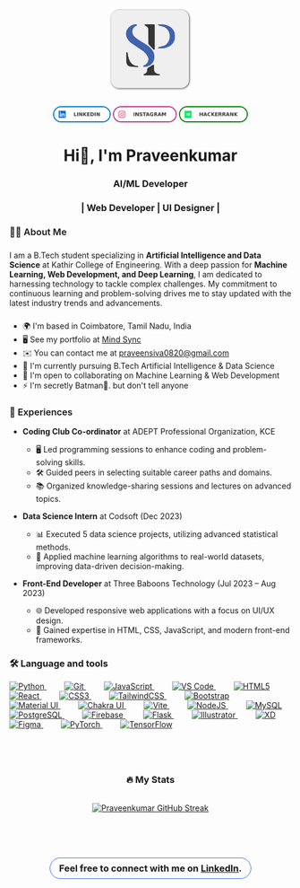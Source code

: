 <div align="center">
  <img height="150" src="./assets/Logo_Base.svg" alt="Praveenkumar Logo"  />
</div>

###

<div align="center">
    <img src="./assets/LinkedIn.svg" height="25" alt="linkedin logo" style="border: 2px solid #007acc; border-radius: 1rem" />
    <img src="./assets/Instagram.svg" height="25" alt="linkedin logo" style="border: 2px solid #C13584; border-radius: 1rem" />
    <img src="./assets/HackerRank.svg" height="25" alt="linkedin logo" style="border: 2px solid green; border-radius: 1rem" />


 

  
</div>

###

<h1 align="center">Hi👋, I'm Praveenkumar</h1>

###
<h3 align="center">AI/ML Developer</h3>

<h3 align="center">|  Web Developer  |  UI Designer |</h3>


<h3 align="left" style="font-weight:600;">👩‍💻  About Me</h3>

###

<p align="left">
I am a B.Tech student specializing in <strong>Artificial Intelligence and Data Science</strong> at Kathir College of Engineering. With a deep passion for <strong>Machine Learning, Web Development, and Deep Learning</strong>, I am dedicated to harnessing technology to tackle complex challenges. My commitment to continuous learning and problem-solving drives me to stay updated with the latest industry trends and advancements.
</p>

###

* 🌍  I'm based in Coimbatore, Tamil Nadu, India
* 🖥️  See my portfolio at [Mind Sync](http://praveensiva77.github.io/PraveenSiva)
* ✉️  You can contact me at [praveensiva0820@gmail.com](mailto:praveensiva0820@gmail.com)
* 🧠  I'm currently pursuing B.Tech Artificial Intelligence & Data Science
* 🤝  I'm open to collaborating on Machine Learning & Web Development
* ⚡  I'm secretly Batman🦇. but don't tell anyone

###

<h3 align="left" style="font-weight:600;">📌 Experiences</h3>

- **Coding Club Co-ordinator** at ADEPT Professional Organization, KCE
  - 🖥️ Led programming sessions to enhance coding and problem-solving skills.
  - 🛠️ Guided peers in selecting suitable career paths and domains.
  - 📚 Organized knowledge-sharing sessions and lectures on advanced topics.

- **Data Science Intern** at Codsoft (Dec 2023)
  - 📊 Executed 5 data science projects, utilizing advanced statistical methods.
  - 🤖 Applied machine learning algorithms to real-world datasets, improving data-driven decision-making.

- **Front-End Developer** at Three Baboons Technology (Jul 2023 – Aug 2023)
  - 🌐 Developed responsive web applications with a focus on UI/UX design.
  - 🚀 Gained expertise in HTML, CSS, JavaScript, and modern front-end frameworks.

<h3 align="left">🛠 Language and tools</h3>

<p align="left">
  <a href="https://www.python.org/" target="_blank" rel="noreferrer" style="margin-right: 2rem;">
    <img src="https://raw.githubusercontent.com/danielcranney/readme-generator/main/public/icons/skills/python-colored.svg" width="36" height="36" alt="Python" />
  </a>
  <a href="https://git-scm.com/" target="_blank" rel="noreferrer" style="margin-right: 2rem;">
    <img src="https://raw.githubusercontent.com/danielcranney/readme-generator/main/public/icons/skills/git-colored.svg" width="36" height="36" alt="Git" />
  </a>
  <a href="https://developer.mozilla.org/en-US/docs/Web/JavaScript" target="_blank" rel="noreferrer" style="margin-right: 2rem;">
    <img src="https://raw.githubusercontent.com/danielcranney/readme-generator/main/public/icons/skills/javascript-colored.svg" width="36" height="36" alt="JavaScript" />
  </a>
  <a href="https://code.visualstudio.com/" target="_blank" rel="noreferrer" style="margin-right: 2rem;">
    <img src="https://raw.githubusercontent.com/danielcranney/readme-generator/main/public/icons/skills/visualstudiocode.svg" width="36" height="36" alt="VS Code" />
  </a>
  <a href="https://developer.mozilla.org/en-US/docs/Glossary/HTML5" target="_blank" rel="noreferrer" style="margin-right: 2rem;">
    <img src="https://raw.githubusercontent.com/danielcranney/readme-generator/main/public/icons/skills/html5-colored.svg" width="36" height="36" alt="HTML5" />
  </a>
  <a href="https://reactjs.org/" target="_blank" rel="noreferrer" style="margin-right: 2rem;">
    <img src="https://raw.githubusercontent.com/danielcranney/readme-generator/main/public/icons/skills/react-colored.svg" width="36" height="36" alt="React" />
  </a>
  <a href="https://www.w3.org/TR/CSS/#css" target="_blank" rel="noreferrer" style="margin-right: 2rem;">
    <img src="https://raw.githubusercontent.com/danielcranney/readme-generator/main/public/icons/skills/css3-colored.svg" width="36" height="36" alt="CSS3" />
  </a>
  <a href="https://tailwindcss.com/" target="_blank" rel="noreferrer" style="margin-right: 2rem;">
    <img src="https://raw.githubusercontent.com/danielcranney/readme-generator/main/public/icons/skills/tailwindcss-colored.svg" width="36" height="36" alt="TailwindCSS" />
  </a>
  <a href="https://getbootstrap.com/" target="_blank" rel="noreferrer" style="margin-right: 2rem;">
    <img src="https://raw.githubusercontent.com/danielcranney/readme-generator/main/public/icons/skills/bootstrap-colored.svg" width="36" height="36" alt="Bootstrap" />
  </a>
  <a href="https://mui.com/" target="_blank" rel="noreferrer" style="margin-right: 2rem;">
    <img src="https://raw.githubusercontent.com/danielcranney/readme-generator/main/public/icons/skills/materialui-colored.svg" width="36" height="36" alt="Material UI" />
  </a>
  <a href="https://chakra-ui.com/" target="_blank" rel="noreferrer" style="margin-right: 2rem;">
    <img src="https://raw.githubusercontent.com/danielcranney/readme-generator/main/public/icons/skills/chakra-colored.svg" width="36" height="36" alt="Chakra UI" />
  </a>
  <a href="https://vitejs.dev/" target="_blank" rel="noreferrer" style="margin-right: 2rem;">
    <img src="https://raw.githubusercontent.com/danielcranney/readme-generator/main/public/icons/skills/vite-colored.svg" width="36" height="36" alt="Vite" />
  </a>
  <a href="https://nodejs.org/en/" target="_blank" rel="noreferrer" style="margin-right: 2rem;">
    <img src="https://raw.githubusercontent.com/danielcranney/readme-generator/main/public/icons/skills/nodejs-colored.svg" width="36" height="36" alt="NodeJS" />
  </a>
  <a href="https://www.mysql.com/" target="_blank" rel="noreferrer" style="margin-right: 2rem;">
    <img src="https://raw.githubusercontent.com/danielcranney/readme-generator/main/public/icons/skills/mysql-colored.svg" width="36" height="36" alt="MySQL" />
  </a>
  <a href="https://www.postgresql.org/" target="_blank" rel="noreferrer" style="margin-right: 2rem;">
    <img src="https://raw.githubusercontent.com/danielcranney/readme-generator/main/public/icons/skills/postgresql-colored.svg" width="36" height="36" alt="PostgreSQL" />
  </a>
  <a href="https://firebase.google.com/" target="_blank" rel="noreferrer" style="margin-right: 2rem;">
    <img src="https://raw.githubusercontent.com/danielcranney/readme-generator/main/public/icons/skills/firebase-colored.svg" width="36" height="36" alt="Firebase" />
  </a>
  <a href="https://flask.palletsprojects.com/en/2.0.x/" target="_blank" rel="noreferrer" style="margin-right: 2rem;">
    <img src="https://raw.githubusercontent.com/danielcranney/readme-generator/main/public/icons/skills/flask-colored.svg" width="36" height="36" alt="Flask" />
  </a>
  <a href="https://www.adobe.com/uk/products/illustrator.html" target="_blank" rel="noreferrer" style="margin-right: 2rem;">
    <img src="https://raw.githubusercontent.com/danielcranney/readme-generator/main/public/icons/skills/illustrator-colored.svg" width="36" height="36" alt="Illustrator" />
  </a>
  <a href="https://www.adobe.com/uk/products/xd.html" target="_blank" rel="noreferrer" style="margin-right: 2rem;">
    <img src="https://raw.githubusercontent.com/danielcranney/readme-generator/main/public/icons/skills/xd-colored.svg" width="36" height="36" alt="XD" />
  </a>
  <a href="https://www.figma.com/" target="_blank" rel="noreferrer" style="margin-right: 2rem;">
    <img src="https://raw.githubusercontent.com/danielcranney/readme-generator/main/public/icons/skills/figma-colored.svg" width="36" height="36" alt="Figma" />
  </a>
  <a href="https://pytorch.org/" target="_blank" rel="noreferrer" style="margin-right: 2rem;">
    <img src="https://raw.githubusercontent.com/danielcranney/readme-generator/main/public/icons/skills/pytorch-colored.svg" width="36" height="36" alt="PyTorch" />
  </a>
  <a href="https://www.tensorflow.org/" target="_blank" rel="noreferrer">
    <img src="https://raw.githubusercontent.com/danielcranney/readme-generator/main/public/icons/skills/tensorflow-colored.svg" width="36" height="36" alt="TensorFlow" />
  </a>
</p>


###

<div align="center" style="margin-top: 5rem;">
    <h3 align="center" style="margin-bottom: 2rem;">🔥   My Stats</h3>

<a href="https://git.io/streak-stats">
    <img src="https://streak-stats.demolab.com?user=PraveenSiva77&theme=vision-friendly-dark" alt="Praveenkumar GitHub Streak" />
</a>
</div>


<div align="center" style="margin-top: 5rem;">
<h3 align="center" style="border: 1px solid #326ce5; border-radius: 10rem; padding: 0.5rem 1rem; width: max-content;">Feel free to connect with me on <a href="http://www.linkedin.com/in/praveensiva77">LinkedIn</a>.</h3>
</div>


###